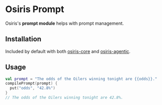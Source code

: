 # Osiris Prompt

Osiris's **prompt module** helps with prompt management.

## Installation

Included by default with both [osiris-core](../osiris-core) and [osiris-agentic](../osiris-agentic).

## Usage

```kotlin
val prompt = "The odds of the Oilers winning tonight are {{odds}}."
compilePrompt(prompt) {
  put("odds", "42.8%")
}
// The odds of the Oilers winning tonight are 42.8%.
```
